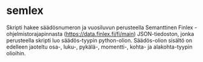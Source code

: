 # semlex
Skripti hakee säädösnumeron ja vuosiluvun perusteella Semanttinen Finlex -ohjelmistorajapinnasta (https://data.finlex.fi/fi/main) JSON-tiedoston, jonka perusteella skripti luo säädös-tyypin python-olion. Säädös-olion sisältö on edelleen jaoteltu osa-, luku-, pykälä-, momentti-, kohta- ja alakohta-tyypin olioihin. 
